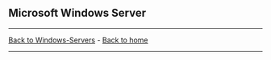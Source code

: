 ## Microsoft Windows Server

---

[Back to Windows-Servers](Default.md) - [Back to home](../README.md)

---
